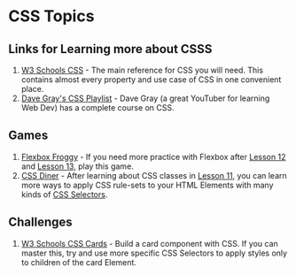 # CSS Topics

## Links for Learning more about CSSS

1. [W3 Schools CSS](https://www.w3schools.com/css/) - The main reference for CSS you will need. This contains almost every property and use case of CSS in one convenient place.
2. [Dave Gray's CSS Playlist](https://www.youtube.com/watch?v=0W6qz0-aDaM&list=PL0Zuz27SZ-6Mx9fd9elt80G1bPcySmWit) - Dave Gray (a great YouTuber for learning Web Dev) has a complete course on CSS.

## Games

1. [Flexbox Froggy](https://flexboxfroggy.com/) - If you need more practice with Flexbox after [Lesson 12](https://studio.code.org/s/csd2-2024/lessons/12/levels/1) and [Lesson 13](https://studio.code.org/s/csd2-2024/lessons/13/levels/1), play this game.
2. [CSS Diner](https://flukeout.github.io/) - After learning about CSS classes in [Lesson 11](https://studio.code.org/s/csd2-2024/lessons/11/levels/1), you can learn more ways to apply CSS rule-sets to your HTML Elements with many kinds of [CSS Selectors](https://www.w3schools.com/css/css_selectors.asp).

## Challenges

1. [W3 Schools CSS Cards](https://www.w3schools.com/howto/howto_css_cards.asp) - Build a card component with CSS. If you can master this, try and use more specific CSS Selectors to apply styles only to children of the card Element.
